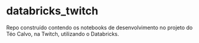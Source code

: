 # databricks_twitch
Repo construído contendo os notebooks de desenvolvimento no projeto do Téo Calvo, na Twitch, utilizando o Databricks.
